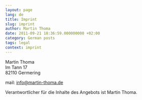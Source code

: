 ```yaml
---
layout: page
lang: de
title: Imprint
slug: imprint
author: Martin Thoma
date: 2011-09-21 18:36:59.000000000 +02:00
category: German posts
tags: legal
context: imprint
---
```

Martin Thoma<br/>
Im Tann 17<br/>
82110 Germering<br/>

mail: info@martin-thoma.de

Verantwortlicher f&uuml;r die Inhalte des Angebots ist Martin Thoma.
